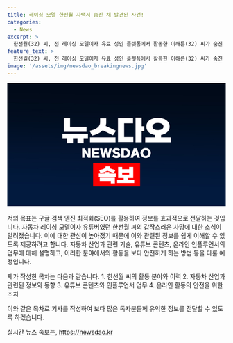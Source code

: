 ```yaml
---
title: 레이싱 모델 한선월 자택서 숨진 채 발견된 사건!
categories:
  - News
excerpt: >
  한선월(32) 씨, 전 레이싱 모델이자 유료 성인 플랫폼에서 활동한 이해른(32) 씨가 숨진 사실이 알려졌다. 경찰은 타살 의심이 없다고 밝혔으며, 그의 사망 원인에 대한 자세한 정보는 아직 알려지지 않았다. 한선월은 유튜브, 틱톡, 모델, 그리고 인플루언서로 활동했으며, 그의 갑작스러운 사망으로 네티즌들은 안타까움을 표했다. 고인은 레이싱모델로 알려져 유튜브와 유료 성인 플랫폼에서의 다양한 활동을 펼쳤다.
feature_text: >
  한선월(32) 씨, 전 레이싱 모델이자 유료 성인 플랫폼에서 활동한 이해른(32) 씨가 숨진 사실이 알려졌다. 경찰은 타살 의심이 없다고 밝혔으며, 그의 사망 원인에 대한 자세한 정보는 아직 알려지지 않았다. 한선월은 유튜브, 틱톡, 모델, 그리고 인플루언서로 활동했으며, 그의 갑작스러운 사망으로 네티즌들은 안타까움을 표했다. 고인은 레이싱모델로 알려져 유튜브와 유료 성인 플랫폼에서의 다양한 활동을 펼쳤다.
image: '/assets/img/newsdao_breakingnews.jpg'
---
```


<p><img src="/assets/img/newsdao_breakingnews.jpg" alt="implanttips 속보" /></p>

<p>저의 목표는 구글 검색 엔진 최적화(SEO)를 활용하여 정보를 효과적으로 전달하는 것입니다. 자동차 레이싱 모델이자 유튜버였던 한선월 씨의 갑작스러운 사망에 대한 소식이 알려졌습니다. 이에 대한 관심이 높아졌기 때문에 이와 관련된 정보를 쉽게 이해할 수 있도록 제공하려고 합니다. 자동차 산업과 관련 기술, 유튜브 콘텐츠, 온라인 인플루언서의 업무에 대해 설명하고, 이러한 분야에서의 활동을 보다 안전하게 하는 방법 등을 다룰 예정입니다.</p>

<p>제가 작성한 목차는 다음과 같습니다.
1. 한선월 씨의 활동 분야와 이력
2. 자동차 산업과 관련된 정보와 동향
3. 유튜브 콘텐츠와 인플루언서 업무
4. 온라인 활동의 안전을 위한 조치</p>

<p>이와 같은 목차로 기사를 작성하여 보다 많은 독자분들께 유익한 정보를 전달할 수 있도록 하겠습니다.</p>
실시간 뉴스 속보는, <a href="https://newsdao.kr" rel="dofollow">https://newsdao.kr</a>


